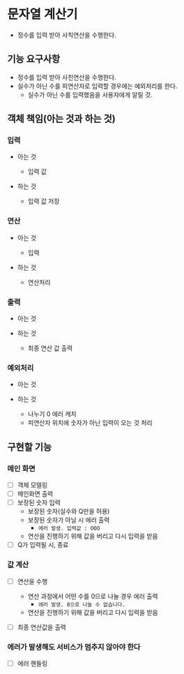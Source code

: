 # 문자열 계산기
- 정수를 입력 받아 사칙연산을 수행한다.

## 기능 요구사항
- 정수를 입력 받아 사친연산을 수행한다.
- 실수가 아닌 수를 피연산자로 입력할 경우에는 예외처리를 한다.
    - 실수가 아닌 수를 입력했음을 사용자에게 알릴 것.


## 객체 책임(아는 것과 하는 것)

### 입력
- 아는 것
    - 입력 값
    

- 하는 것
    - 입력 값 저장

### 연산
- 아는 것
    - 입력
    

- 하는 것
  - 연산처리


### 출력
- 아는 것


- 하는 것
    - 최종 연산 값 출력
    

### 예외처리
- 아는 것


- 하는 것
    - 나누기 0 에러 캐치
    - 피연산자 위치에 숫자가 아닌 입력이 오는 것 처리
    

## 구현할 기능

### 메인 화면
- [ ] 객체 모델링
- [ ] 메인화면 출력
- [ ] 보장된 숫자 입력
    - 보장된 숫자(실수와 Q만을 허용)
    - 보장된 숫자가 아닐 시 에러 출력
        - ```에러 발생. 입력값 : OOO```
    - 연산을 진행하기 위해 값을 버리고 다시 입력을 받음
- [ ] Q가 입력될 시, 종료
    
### 값 계산
- [ ] 연산을 수행
    - 연산 과정에서 어떤 수를 0으로 나눌 경우 에러 출력
        - ```에러 발생. 0으로 나눌 수 없습니다.```
    - 연산을 진행하기 위해 값을 버리고 다시 입력을 받음
    
- [ ] 최종 연산값을 출력


### 에러가 발생해도 서비스가 멈추지 않아야 한다

- [ ] 에러 핸들링